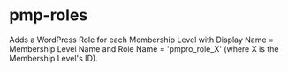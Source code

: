 pmp-roles
=========

Adds a WordPress Role for each Membership Level with Display Name = Membership Level Name and Role Name = 'pmpro_role_X' (where X is the Membership Level's ID).
